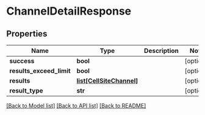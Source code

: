 # ChannelDetailResponse

## Properties
Name | Type | Description | Notes
------------ | ------------- | ------------- | -------------
**success** | **bool** |  | [optional] 
**results_exceed_limit** | **bool** |  | [optional] 
**results** | [**list[CellSiteChannel]**](CellSiteChannel.md) |  | [optional] 
**result_type** | **str** |  | [optional] 

[[Back to Model list]](../README.md#documentation-for-models) [[Back to API list]](../README.md#documentation-for-api-endpoints) [[Back to README]](../README.md)


